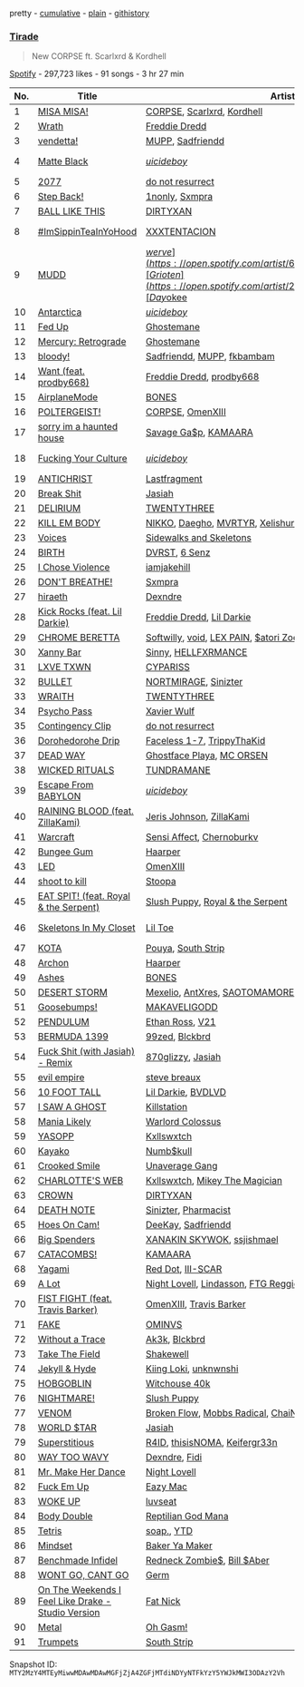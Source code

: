 pretty - [cumulative](/playlists/cumulative/37i9dQZF1DWWXzA48d9shL.md) - [plain](/playlists/plain/37i9dQZF1DWWXzA48d9shL) - [githistory](https://github.githistory.xyz/mackorone/spotify-playlist-archive/blob/main/playlists/plain/37i9dQZF1DWWXzA48d9shL)

### [Tirade](https://open.spotify.com/playlist/37i9dQZF1DWWXzA48d9shL)

> New CORPSE ft\. Scarlxrd & Kordhell

[Spotify](https://open.spotify.com/user/spotify) - 297,723 likes - 91 songs - 3 hr 27 min

| No. | Title | Artist(s) | Album | Length |
|---|---|---|---|---|
| 1 | [MISA MISA!](https://open.spotify.com/track/3bpR5jv8uzraDgq5YpHwDw) | [CORPSE](https://open.spotify.com/artist/7yntSJ6uojO3z6GFUVwhAW), [Scarlxrd](https://open.spotify.com/artist/6rYogEVj60BCIsLukpAnwr), [Kordhell](https://open.spotify.com/artist/2W6WP4pHQTFlbr2z9S4n54) | [MISA MISA!](https://open.spotify.com/album/2hAi0yG2MGIucH8P08hRFZ) | 1:25 |
| 2 | [Wrath](https://open.spotify.com/track/7KgyPFCEHf3Mm0CH6nY1yZ) | [Freddie Dredd](https://open.spotify.com/artist/0dlDsD7y6ccmDm8tuWCU6F) | [Wrath](https://open.spotify.com/album/4gKrjdPNDXqMalEdtn8YHE) | 1:53 |
| 3 | [vendetta!](https://open.spotify.com/track/5Sk39LuvdwuvL84jD01Dum) | [MUPP](https://open.spotify.com/artist/7B9Gg9epjQzfNGdxijFczG), [Sadfriendd](https://open.spotify.com/artist/4UT0p3ljEiD472lZp44KLH) | [vendetta!](https://open.spotify.com/album/68lLFdlKCAqUQ3p3uDlozr) | 1:47 |
| 4 | [Matte Black](https://open.spotify.com/track/0hPRWztAIbNkt6GcFcLiqF) | [$uicideboy$](https://open.spotify.com/artist/1VPmR4DJC1PlOtd0IADAO0) | [Sing Me a Lullaby, My Sweet Temptation](https://open.spotify.com/album/3elJRIffdqvypuxoDND2Q3) | 3:58 |
| 5 | [2077](https://open.spotify.com/track/6kRxT8sggyNJ6mYoSKTwCh) | [do not resurrect](https://open.spotify.com/artist/0QRp7CyL31iErUn6cX0YU3) | [2077](https://open.spotify.com/album/4MWsQHhgiMXbH3KkffTd7i) | 2:15 |
| 6 | [Step Back!](https://open.spotify.com/track/6jdwbcH788txYS6Doy1F1j) | [1nonly](https://open.spotify.com/artist/3ZHU5AKrUmIPnCFfr82QER), [Sxmpra](https://open.spotify.com/artist/14uo609t1MvRGZcskySt9R) | [Step Back!](https://open.spotify.com/album/5bgXspdu04zFxX5gq8uXMl) | 2:30 |
| 7 | [BALL LIKE THIS](https://open.spotify.com/track/7L4mOvChiwkCZUruXj968x) | [DIRTYXAN](https://open.spotify.com/artist/5BEGUGWpPDPKXCgqubqnLB) | [BALL LIKE THIS](https://open.spotify.com/album/3uqHaUjyxgXQb6FD4w4LFQ) | 2:02 |
| 8 | [\#ImSippinTeaInYoHood](https://open.spotify.com/track/2z6W6oeZvBaO56Mg587v0w) | [XXXTENTACION](https://open.spotify.com/artist/15UsOTVnJzReFVN1VCnxy4) | [LOOK AT ME: THE ALBUM](https://open.spotify.com/album/7vNqlfthayItIbI0Ssmfoa) | 2:53 |
| 9 | [MUDD](https://open.spotify.com/track/0MEMJNYVMS7TBNgFzV1aVN) | [$werve](https://open.spotify.com/artist/60vF1fLR6yzLxCQUlnAYYj), [Grioten](https://open.spotify.com/artist/2UM0Qcw48WXGm5kN5hgpqt), [Day$okee](https://open.spotify.com/artist/6aLKPuO7rSHfgRhDkYzfJF) | [MUDD](https://open.spotify.com/album/2WwhmvIhoJ5FVzDPc2NuVH) | 2:21 |
| 10 | [Antarctica](https://open.spotify.com/track/5UGAXwbA17bUC0K9uquGY2) | [$uicideboy$](https://open.spotify.com/artist/1VPmR4DJC1PlOtd0IADAO0) | [Antarctica](https://open.spotify.com/album/2uSbIkeZ2TszTDfbzmkhyL) | 2:06 |
| 11 | [Fed Up](https://open.spotify.com/track/0BV0AYGLVlu2SdjN3J9twp) | [Ghostemane](https://open.spotify.com/artist/3uL4UpqShC4p2x1dJutoRW) | [ANTI\-ICON](https://open.spotify.com/album/3gEv1vpsDgaEo4TLuu0Lwz) | 2:31 |
| 12 | [Mercury: Retrograde](https://open.spotify.com/track/0UKzG4fJ1LXf6DInew5vcV) | [Ghostemane](https://open.spotify.com/artist/3uL4UpqShC4p2x1dJutoRW) | [Hexada](https://open.spotify.com/album/2dWmvG2E6QqISPn80Nrs65) | 2:04 |
| 13 | [bloody!](https://open.spotify.com/track/4ZBEfyphqFsSkjWP7y2L6E) | [Sadfriendd](https://open.spotify.com/artist/4UT0p3ljEiD472lZp44KLH), [MUPP](https://open.spotify.com/artist/7B9Gg9epjQzfNGdxijFczG), [fkbambam](https://open.spotify.com/artist/1BZ5smaHoDSI2a61ErUch6) | [bloody!](https://open.spotify.com/album/3yAw6PBvcHJo3nVyHKEOp8) | 1:53 |
| 14 | [Want \(feat\. prodby668\)](https://open.spotify.com/track/1sRqm1JxQL88mrHhMLpQ5y) | [Freddie Dredd](https://open.spotify.com/artist/0dlDsD7y6ccmDm8tuWCU6F), [prodby668](https://open.spotify.com/artist/56g4P11Gxl7nROZBbm8X3F) | [Freddie's Inferno](https://open.spotify.com/album/2ll6KONxe4F87GJku1ZZrl) | 1:48 |
| 15 | [AirplaneMode](https://open.spotify.com/track/5XKZua8kqgHwcxeKiMIjge) | [BONES](https://open.spotify.com/artist/5v2WhpA59TJSdPh7LCx1lN) | [IFeelLikeDirt](https://open.spotify.com/album/1vurSXXQeO0h4sy1BBDYrt) | 1:15 |
| 16 | [POLTERGEIST!](https://open.spotify.com/track/041sluNZwBxTCOuu766eNi) | [CORPSE](https://open.spotify.com/artist/7yntSJ6uojO3z6GFUVwhAW), [OmenXIII](https://open.spotify.com/artist/760kxYHN5QTrD1DehiimjB) | [POLTERGEIST!](https://open.spotify.com/album/7ycyfTn9AqKH27KjA4XQqp) | 1:41 |
| 17 | [sorry im a haunted house](https://open.spotify.com/track/5TwVPtLbxVEdlmSXfIE9ny) | [Savage Ga$p](https://open.spotify.com/artist/0x7qiZJaal6j8qS7yCydFk), [KAMAARA](https://open.spotify.com/artist/06d6Jun2N1hugnXeN98kQ0) | [sorry im a haunted house](https://open.spotify.com/album/25oNU5hHbzv3GAF8UfLZUy) | 2:26 |
| 18 | [Fucking Your Culture](https://open.spotify.com/track/2gkVweydDn7MmHmqXAlEzk) | [$uicideboy$](https://open.spotify.com/artist/1VPmR4DJC1PlOtd0IADAO0) | [Sing Me a Lullaby, My Sweet Temptation](https://open.spotify.com/album/3elJRIffdqvypuxoDND2Q3) | 3:15 |
| 19 | [ANTICHRIST](https://open.spotify.com/track/1E9xcloKCaxk3gQtzSkJ0J) | [Lastfragment](https://open.spotify.com/artist/0prNIqZMr1aog4xj7qQo1A) | [ANTICHRIST](https://open.spotify.com/album/0OfTIwM7jWcjE3tTOJkazG) | 2:08 |
| 20 | [Break Shit](https://open.spotify.com/track/46PndWC5iW7JpdmaY2Jswq) | [Jasiah](https://open.spotify.com/artist/7502fDxg339jvGV08Jd4R0) | [War](https://open.spotify.com/album/5UthVBNdNdHyqHmSKUlegX) | 1:35 |
| 21 | [DELIRIUM](https://open.spotify.com/track/3dpXWb3vTMzyL6KbFqB61Y) | [TWENTYTHREE](https://open.spotify.com/artist/1J6ppTy8BI7nS6bPjuobHL) | [DELIRIUM](https://open.spotify.com/album/5UpCybC6vRO1n444JQwCez) | 2:10 |
| 22 | [KILL EM BODY](https://open.spotify.com/track/7oIqB7dY8LY9hG08UPe1Qm) | [NIKKO](https://open.spotify.com/artist/3dnOnDLzcymqwDP7HMEFAC), [Daegho](https://open.spotify.com/artist/1HyuVyBL4O5dvdalaDhjwS), [MVRTYR](https://open.spotify.com/artist/3xDaDai6irdnH3pLamd9lQ), [Xelishurt](https://open.spotify.com/artist/3BXu6pDheQBfSmlIOkvGqz) | [KILL EM BODY](https://open.spotify.com/album/1nuHNtS3tt47GoMJqy9LL6) | 3:48 |
| 23 | [Voices](https://open.spotify.com/track/3FsvEEbnIbJzNdpFndf5iM) | [Sidewalks and Skeletons](https://open.spotify.com/artist/48nHO1cuTbpx4ELhChsxX1) | [Voices](https://open.spotify.com/album/7gYw0aHBDQ3il1QzOKpanx) | 2:52 |
| 24 | [BIRTH](https://open.spotify.com/track/1qh0aljq1lDQndEdpRiTra) | [DVRST](https://open.spotify.com/artist/0XFgyr4jwM0MGeZZW0VzA5), [6 Senz](https://open.spotify.com/artist/147cJWfJ6XKAh9T8ohr7Ts) | [BIRTH](https://open.spotify.com/album/463dUkywfNHbaX5dgnNEMT) | 3:58 |
| 25 | [I Chose Violence](https://open.spotify.com/track/7l5GAw0cglUUnN7bKAz5ab) | [iamjakehill](https://open.spotify.com/artist/26JloX1vHxGGrGUVeMItFJ) | [I Chose Violence](https://open.spotify.com/album/0VGDZJXfVVi3vEgbJTRXQ8) | 2:19 |
| 26 | [DON'T BREATHE!](https://open.spotify.com/track/77Aac38YQDZ14cN4A5JAFx) | [Sxmpra](https://open.spotify.com/artist/14uo609t1MvRGZcskySt9R) | [DON'T BREATHE!](https://open.spotify.com/album/0GwJVs8lPoM0uvlaWBesUd) | 2:33 |
| 27 | [hiraeth](https://open.spotify.com/track/7GnMNlwX96SewsEPGIEmHg) | [Dexndre](https://open.spotify.com/artist/4XKKBVUhrdcD62Qrhpf9U7) | [hiraeth](https://open.spotify.com/album/5eOXunCRVTlnCOv7pCCqY0) | 1:46 |
| 28 | [Kick Rocks \(feat\. Lil Darkie\)](https://open.spotify.com/track/3E6coZX2cGtJVVfC3qeDwQ) | [Freddie Dredd](https://open.spotify.com/artist/0dlDsD7y6ccmDm8tuWCU6F), [Lil Darkie](https://open.spotify.com/artist/62F9BiUmjqeXbBztCwiX1U) | [Kick Rocks \(feat\. Lil Darkie\)](https://open.spotify.com/album/6C0f36HZNOlyU5w1v4g1Ch) | 2:51 |
| 29 | [CHROME BERETTA](https://open.spotify.com/track/1UZYIwfkoiTGuiUGx4nFyL) | [Softwilly](https://open.spotify.com/artist/0fAEWMlRd4yiJBT2usaqqc), [void](https://open.spotify.com/artist/4jtsFTEnLnF4zDZaBWrH6L), [LEX PAIN](https://open.spotify.com/artist/5gs6KOePAS97FunPmAheEE), [$atori Zoom](https://open.spotify.com/artist/75RLThQWzIgIM7Jtp6KZic), [1nonly](https://open.spotify.com/artist/3ZHU5AKrUmIPnCFfr82QER) | [DONNA](https://open.spotify.com/album/7cDWmwbJr4u0i2tmLV63xI) | 2:38 |
| 30 | [Xanny Bar](https://open.spotify.com/track/629O8nN3Z3I5RrBBirnGLB) | [Sinny](https://open.spotify.com/artist/4yFMTPSQAun7AXk06kLgHJ), [HELLFXRMANCE](https://open.spotify.com/artist/5SAfqbTKypuqia3PlUNUuZ) | [Xanny Bar](https://open.spotify.com/album/2r8TSBLlXxCDF3bzN2xkVz) | 1:35 |
| 31 | [LXVE TXWN](https://open.spotify.com/track/1pCDWUyukLwNnDtKuDKk7j) | [CYPARISS](https://open.spotify.com/artist/1GzMtNyLiP1oM7yW0DyRhP) | [LXVE TXWN](https://open.spotify.com/album/04FHXUjQJckGhzOiPGZHlm) | 2:38 |
| 32 | [BULLET](https://open.spotify.com/track/1LUblxczgUUs7nzCQ9sY9i) | [NORTMIRAGE](https://open.spotify.com/artist/6UKFiJTIiMnkfIlPJ5XOfp), [Sinizter](https://open.spotify.com/artist/5owshUGXR3vxuTQqfo28Q8) | [BULLET](https://open.spotify.com/album/6iPQNv6SDZb8it4BvecDqI) | 1:53 |
| 33 | [WRAITH](https://open.spotify.com/track/2XOGtCEI0RK7ebiQZUwYlf) | [TWENTYTHREE](https://open.spotify.com/artist/1J6ppTy8BI7nS6bPjuobHL) | [WRAITH](https://open.spotify.com/album/7rq8JU2IlKEwSo3wCrQFyx) | 2:24 |
| 34 | [Psycho Pass](https://open.spotify.com/track/3kZAm2TC74lBJFPDoV40Qc) | [Xavier Wulf](https://open.spotify.com/artist/3uo0ix4Y67XHVWBhXXIY1S) | [Blood Shore Season 2](https://open.spotify.com/album/1gylfqMj0edhomts9vZL7d) | 2:15 |
| 35 | [Contingency Clip](https://open.spotify.com/track/5YxSPO3PPISlrqDvSbT0Dz) | [do not resurrect](https://open.spotify.com/artist/0QRp7CyL31iErUn6cX0YU3) | [Contingency Clip](https://open.spotify.com/album/7aoSX7FxnN4wAZ37tQrhrF) | 2:25 |
| 36 | [Dorohedorohe Drip](https://open.spotify.com/track/2lcRTWOwCNffdwCs8zEDo7) | [Faceless 1\-7](https://open.spotify.com/artist/4G8pxxXC4de4hnFBVWLqgV), [TrippyThaKid](https://open.spotify.com/artist/4ucIxjoWFS3n9KvguhTWpz) | [Dorohedorohe Drip](https://open.spotify.com/album/1Uge5Im3luXyVeBvWUeEqW) | 2:06 |
| 37 | [DEAD WAY](https://open.spotify.com/track/4yj0HSSShmiH4wIk8rEWms) | [Ghostface Playa](https://open.spotify.com/artist/5xegBBY3vjR75woVR9kiy7), [MC ORSEN](https://open.spotify.com/artist/2DXPtOc14uPVvK7qggj2a3) | [DEAD WAY](https://open.spotify.com/album/2N2UUQf8anrLXpdCC9XWfD) | 2:00 |
| 38 | [WICKED RITUALS](https://open.spotify.com/track/38l1bPo0NG2i5ABgNyeqT4) | [TUNDRAMANE](https://open.spotify.com/artist/3ucTA7IrKCwHk3EvnfRVOu) | [WICKED RITUALS](https://open.spotify.com/album/2khD8vCEaCE0nX2NGz24wq) | 1:58 |
| 39 | [Escape From BABYLON](https://open.spotify.com/track/3f9lNXFSpE93mkVcQmm4x3) | [$uicideboy$](https://open.spotify.com/artist/1VPmR4DJC1PlOtd0IADAO0) | [Escape From BABYLON](https://open.spotify.com/album/2bcbMl6COtcqmSU5WBiUr8) | 2:21 |
| 40 | [RAINING BLOOD \(feat\. ZillaKami\)](https://open.spotify.com/track/6DWdGTNqa7jeGcAP1yJ8hO) | [Jeris Johnson](https://open.spotify.com/artist/2hmePXeTr2b7cdRAtRjvPq), [ZillaKami](https://open.spotify.com/artist/4G1zP5i0r57g1c1CxrPhfM) | [RAINING BLOOD \(feat\. ZillaKami\)](https://open.spotify.com/album/28BNfedhV05VUB2tVC79tt) | 3:10 |
| 41 | [Warcraft](https://open.spotify.com/track/3luIs9OHtRXThYSaZcqbfW) | [Sensi Affect](https://open.spotify.com/artist/3Euk7oBiNSGOnpUIjLzt9z), [Chernoburkv](https://open.spotify.com/artist/1zcTcHOp1uK94S5DZsMsM8) | [Warcraft](https://open.spotify.com/album/2zPuKQZnGvbFEXdVgAe2eR) | 2:21 |
| 42 | [Bungee Gum](https://open.spotify.com/track/2UboK4rDkzSDhoBkox2vxR) | [Haarper](https://open.spotify.com/artist/3v0QTRruILayLe5VsaYdvk) | [Bungee Gum](https://open.spotify.com/album/0uS1LbaINYPzsp9EQBRpUd) | 1:46 |
| 43 | [LED](https://open.spotify.com/track/0s1MIn7UaPbAfq85CnKVl6) | [OmenXIII](https://open.spotify.com/artist/760kxYHN5QTrD1DehiimjB) | [Corrupted](https://open.spotify.com/album/6NsFF92Eqvk6AYXgW95Vil) | 2:14 |
| 44 | [shoot to kill](https://open.spotify.com/track/6cWVyn26nB2UHorE0iyQ8g) | [Stoopa](https://open.spotify.com/artist/1Dvz7bquj2cSDyEUz1C8hx) | [shoot to kill](https://open.spotify.com/album/15bCxxxtbnTvJmIL6NLeKA) | 1:27 |
| 45 | [EAT SPIT! \(feat\. Royal & the Serpent\)](https://open.spotify.com/track/1aFP0G0GHQAAH9gfC95wT1) | [Slush Puppy](https://open.spotify.com/artist/58eJhHRICp87T2IFcP0bYh), [Royal & the Serpent](https://open.spotify.com/artist/64EHXDoln95lnccszdPum0) | [EAT SPIT! \(feat\. Royal & the Serpent\)](https://open.spotify.com/album/1LyS8xc10xqZS5BewUxH9c) | 2:03 |
| 46 | [Skeletons In My Closet](https://open.spotify.com/track/3OMfco4bEsfCOTc4tKG26F) | [Lil Toe](https://open.spotify.com/artist/47yRnoOUz46ZKr9W3mKn5Z) | [Skeletons In My Closet](https://open.spotify.com/album/441gYdixMIqkDCiGPsYQLE) | 1:53 |
| 47 | [KOTA](https://open.spotify.com/track/0dy38Daud7yGJskbPcuHr4) | [Pouya](https://open.spotify.com/artist/4nXOZlYoAD67hF9aUEncMY), [South Strip](https://open.spotify.com/artist/13ut2kfXGzhHlghB66wAZ8) | [KOTA](https://open.spotify.com/album/2LgEcNjbm8JC8fL986lpBP) | 3:15 |
| 48 | [Archon](https://open.spotify.com/track/2p0hXoywTRphFaBOApH5Ew) | [Haarper](https://open.spotify.com/artist/3v0QTRruILayLe5VsaYdvk) | [Archon](https://open.spotify.com/album/4uTq2N5uRqd87uHxs3X12I) | 2:02 |
| 49 | [Ashes](https://open.spotify.com/track/4K4Rys1SsGGX88c3S6M9Ro) | [BONES](https://open.spotify.com/artist/5v2WhpA59TJSdPh7LCx1lN) | [FromBeyondTheGrave](https://open.spotify.com/album/646x2vO2P4qeUTXANXTPLU) | 1:59 |
| 50 | [DESERT STORM](https://open.spotify.com/track/5VJRDNBmIQdggjfz1RXQPC) | [Mexelio](https://open.spotify.com/artist/5yR8KXW7sRjSHOp0XnFT0U), [AntXres](https://open.spotify.com/artist/7v9CZIFskqQfiHrQbI8B3z), [SAOTOMAMORE](https://open.spotify.com/artist/4MxJYU17fdqZ9tzK1d7aeM), [Sinizter](https://open.spotify.com/artist/5owshUGXR3vxuTQqfo28Q8) | [DESERT STORM](https://open.spotify.com/album/75KpUBu2QuWpHFMvzAp8iE) | 2:53 |
| 51 | [Goosebumps!](https://open.spotify.com/track/3KBM4E7O7CHf4nJBYAXKSZ) | [MAKAVELIGODD](https://open.spotify.com/artist/6ODBnKbicdw1rDq8P2lBzO) | [Goosebumps!](https://open.spotify.com/album/34jEJ49vmY9S2xu2VOktWX) | 2:08 |
| 52 | [PENDULUM](https://open.spotify.com/track/0HcnpTfok7xFG9l0BtW2r8) | [Ethan Ross](https://open.spotify.com/artist/59PupD35uDhgTCVfuV3GtN), [V21](https://open.spotify.com/artist/67ALWf0iCYJTWxLJEvUJwk) | [PENDULUM](https://open.spotify.com/album/6MviSy3Z8ZAeioagWxg1KB) | 1:55 |
| 53 | [BERMUDA 1399](https://open.spotify.com/track/4KgXSXgEVoFd5u6CbXjKPW) | [99zed](https://open.spotify.com/artist/7kjqkL4lIUyxO4HLzpRYo9), [Blckbrd](https://open.spotify.com/artist/3KaGYKJVfw5bBMfqWj5p2O) | [BERMUDA 1399](https://open.spotify.com/album/5tdMXvSCmrb73MZ6CzHRWV) | 2:49 |
| 54 | [Fuck Shit \(with Jasiah\) \- Remix](https://open.spotify.com/track/5HIF4JgEE4xUXs6iQcYSZu) | [870glizzy](https://open.spotify.com/artist/0cHInYwq4GHrC3UotzgVQw), [Jasiah](https://open.spotify.com/artist/7502fDxg339jvGV08Jd4R0) | [Fuck Shit \(with Jasiah\) \- Remix](https://open.spotify.com/album/5NfIVOnSJ0wSIf591426wI) | 2:02 |
| 55 | [evil empire](https://open.spotify.com/track/6weOGG6GFGbrn8WMTDPvEb) | [steve breaux](https://open.spotify.com/artist/10RaWqDdK3ZxvKObBVkm1g) | [evil empire](https://open.spotify.com/album/3i65EWq4NvINtKrOikdSI5) | 1:54 |
| 56 | [10 FOOT TALL](https://open.spotify.com/track/3hyxHwYJOqSHGRDxwO7OUm) | [Lil Darkie](https://open.spotify.com/artist/62F9BiUmjqeXbBztCwiX1U), [BVDLVD](https://open.spotify.com/artist/1BhfikyrtSTch1r9upYGlS) | [10 FOOT TALL](https://open.spotify.com/album/4yr5Yn1U79i2HikJSA0lrU) | 2:46 |
| 57 | [I SAW A GHOST](https://open.spotify.com/track/308nDdX2dufnNzssguoaoi) | [Killstation](https://open.spotify.com/artist/0zPILh9oEH0fDagpkHTQQ8) | [XXII](https://open.spotify.com/album/6uoO6YlUEdnR1ynxrG4qEu) | 2:00 |
| 58 | [Mania Likely](https://open.spotify.com/track/17G2eoc6sb3yqb1kJCPsgE) | [Warlord Colossus](https://open.spotify.com/artist/5gYimn2wODaiKOTFJlzVnn) | [Mania Likely](https://open.spotify.com/album/1j2b1k9UcoHS4aq2jrtoaW) | 1:58 |
| 59 | [YASOPP](https://open.spotify.com/track/5MLlfYP9uZUGqsaPtUAVQe) | [Kxllswxtch](https://open.spotify.com/artist/2VDZoCBGjxbHJbnzSX5nP6) | [DISORDER](https://open.spotify.com/album/3yKGB4IYu6MeLkhFJFn9eI) | 1:37 |
| 60 | [Kayako](https://open.spotify.com/track/7k3muSX9HBE63Vi1yZtLiC) | [Numb$kull](https://open.spotify.com/artist/7wQoo6BKPCAnSZRgE3qjp2) | [Kayako](https://open.spotify.com/album/6a4Jm2VxAAj5EPLzb7TFmf) | 3:07 |
| 61 | [Crooked Smile](https://open.spotify.com/track/0yaQ7Erx1XT0U6miw6zpK8) | [Unaverage Gang](https://open.spotify.com/artist/7cG98wfpXvT5BwGU85RaOA) | [Crooked Smile](https://open.spotify.com/album/6jaoIy9JvvgLYs0OvMzkvx) | 2:32 |
| 62 | [CHARLOTTE'S WEB](https://open.spotify.com/track/5reFpkDbm6k57Oqp6oWVby) | [Kxllswxtch](https://open.spotify.com/artist/2VDZoCBGjxbHJbnzSX5nP6), [Mikey The Magician](https://open.spotify.com/artist/7MmolAHKbrszXiOaS47Bwn) | [CHARLOTTE'S WEB](https://open.spotify.com/album/5exHcNZQKd0D9y0f01U0sb) | 1:49 |
| 63 | [CROWN](https://open.spotify.com/track/712GtX9zzVa02hfTwKA1Ff) | [DIRTYXAN](https://open.spotify.com/artist/5BEGUGWpPDPKXCgqubqnLB) | [CROWN](https://open.spotify.com/album/3CGqPpv4c2TRMtoGzOP0UL) | 1:51 |
| 64 | [DEATH NOTE](https://open.spotify.com/track/7DmudsfAiii1mhBLk1EvaL) | [Sinizter](https://open.spotify.com/artist/5owshUGXR3vxuTQqfo28Q8), [Pharmacist](https://open.spotify.com/artist/6VlPp1wb53ANKMIwZPJfM0) | [WORLD DOMINATION](https://open.spotify.com/album/0EwZh84BsSaWxG8H4alInK) | 2:08 |
| 65 | [Hoes On Cam!](https://open.spotify.com/track/6OVmhnl12KY9H349iBtGfU) | [DeeKay](https://open.spotify.com/artist/1XoVa4Iq4JIdtSOeRsTRsi), [Sadfriendd](https://open.spotify.com/artist/4UT0p3ljEiD472lZp44KLH) | [Hoes On Cam!](https://open.spotify.com/album/1T3pJzyw9tbH1P2r7dfmNx) | 2:36 |
| 66 | [Big Spenders](https://open.spotify.com/track/3ICBNoMJAznVpzlNhEdMvG) | [XANAKIN SKYWOK](https://open.spotify.com/artist/2YHPVKeJcX02OyeNneU5v3), [ssjishmael](https://open.spotify.com/artist/5kRwMwCO1hEylO9tYV9mkC) | [Big Spenders](https://open.spotify.com/album/2tQEXvTzMKKrrwbp4PVD7R) | 2:31 |
| 67 | [CATACOMBS!](https://open.spotify.com/track/5yOzi1QNqPDAlmmCxCl8Z2) | [KAMAARA](https://open.spotify.com/artist/06d6Jun2N1hugnXeN98kQ0) | [CATACOMBS!](https://open.spotify.com/album/5jddwfW2Z28S0xFqw2gEol) | 2:36 |
| 68 | [Yagami](https://open.spotify.com/track/7kJ1useulEnBVk6BP0gqIL) | [Red Dot](https://open.spotify.com/artist/3eSp3CUFfIsOQUGRfIVdSz), [III\-SCAR](https://open.spotify.com/artist/5rCZjgv80X6wi240xvkdjO) | [Yagami](https://open.spotify.com/album/0nTPiq0oNIWlgw7Mbqapy6) | 2:05 |
| 69 | [A Lot](https://open.spotify.com/track/461qq5XnmwjXTt1sBgI4lX) | [Night Lovell](https://open.spotify.com/artist/2y246nnP9pQT0E6v3ZMMOO), [Lindasson](https://open.spotify.com/artist/6DXbnRlv1UgusrKOxc39j7), [FTG Reggie](https://open.spotify.com/artist/10ga9ZMdxwRb1zML85jUiM) | [A Lot](https://open.spotify.com/album/2AdoLUPHICCss37Ip7OUOl) | 2:21 |
| 70 | [FIST FIGHT \(feat\. Travis Barker\)](https://open.spotify.com/track/2IxZuWNPfPkD2Pr31cGgDH) | [OmenXIII](https://open.spotify.com/artist/760kxYHN5QTrD1DehiimjB), [Travis Barker](https://open.spotify.com/artist/4exLIFE8sISLr28sqG1qNX) | [FIST FIGHT \(feat\. Travis Barker\)](https://open.spotify.com/album/24OEI2mUMsUvo7yZFvFeKa) | 1:41 |
| 71 | [FAKE](https://open.spotify.com/track/3hmu0jyxSShogL95NOZcLS) | [OMINVS](https://open.spotify.com/artist/3Bq0nZu9BVpiZ1jTjTqZQd) | [FAKE](https://open.spotify.com/album/6gIhwhg2qlvjWZjaYVaQjb) | 1:28 |
| 72 | [Without a Trace](https://open.spotify.com/track/57Lu3WurvyA1touYLCR43E) | [Ak3k](https://open.spotify.com/artist/0gPRM04U6TYVD5jX13XIpE), [Blckbrd](https://open.spotify.com/artist/3KaGYKJVfw5bBMfqWj5p2O) | [Without a Trace](https://open.spotify.com/album/1jue80McJ5QKVH8G3GRe9G) | 2:54 |
| 73 | [Take The Field](https://open.spotify.com/track/2xBB1fbYBqfgPKwltPVibk) | [Shakewell](https://open.spotify.com/artist/1w7GLktHE8w0aEhhaZ0QKB) | [Take The Field](https://open.spotify.com/album/7vs4TmMF36b9Qxj1BLIuQ8) | 2:16 |
| 74 | [Jekyll & Hyde](https://open.spotify.com/track/7DylVsrjhxN8sdlUcWbJMk) | [Kiing Loki](https://open.spotify.com/artist/27PvM4IkuVoTlz5uSQtYgD), [unknwnshi](https://open.spotify.com/artist/6WFULoKZ38376gTjf6KpHw) | [Jekyll & Hyde](https://open.spotify.com/album/5iCk6JXpLWMKygsqQqE2Nm) | 1:50 |
| 75 | [HOBGOBLIN](https://open.spotify.com/track/7I7sdHRJhSqQnwPPZbrsmv) | [Witchouse 40k](https://open.spotify.com/artist/7chdPv6Kx0frN0lKfppD2J) | [HOBGOBLIN](https://open.spotify.com/album/3BlOHRQuFEG7sOUQtT6EBp) | 3:26 |
| 76 | [NIGHTMARE!](https://open.spotify.com/track/3m3PvBLWGFW6QNXtFvmRsg) | [Slush Puppy](https://open.spotify.com/artist/58eJhHRICp87T2IFcP0bYh) | [NIGHTMARE!](https://open.spotify.com/album/2g9zVgPOAAX5yXlXOgdK5N) | 2:28 |
| 77 | [VENOM](https://open.spotify.com/track/0oxgwFjJ0AP5BhRJPIdVjC) | [Broken Flow](https://open.spotify.com/artist/3QGiU4wavNaHjIxxRZVlW4), [Mobbs Radical](https://open.spotify.com/artist/5CMFdQq95rtIg41Vip9wLR), [ChaiN](https://open.spotify.com/artist/2IZOUfwpz4pPxiiwQWdgPX) | [VENOM](https://open.spotify.com/album/22fGL6GIk4K5kvQkkcQfik) | 2:16 |
| 78 | [WORLD $TAR](https://open.spotify.com/track/1UTcI73Dr5ROP0ddDvlImu) | [Jasiah](https://open.spotify.com/artist/7502fDxg339jvGV08Jd4R0) | [WORLD $TAR](https://open.spotify.com/album/3vDC0ra5Duoh4rMUwYXnLk) | 1:57 |
| 79 | [Superstitious](https://open.spotify.com/track/2TK4veXba4R8Qc5750IMYO) | [R4ID](https://open.spotify.com/artist/4z7o1Qx1IXfOlG9U1Vxi0u), [thisisNOMA](https://open.spotify.com/artist/21xTdTIsj03P6vCnNqrcae), [Keifergr33n](https://open.spotify.com/artist/5QaXbjEgDAPc0BwAaeNbtn) | [Superstitious](https://open.spotify.com/album/2AWthCZWHEY9ER6HlMEirr) | 2:40 |
| 80 | [WAY TOO WAVY](https://open.spotify.com/track/1whdJyi0euy9qjyBG7KVKJ) | [Dexndre](https://open.spotify.com/artist/4XKKBVUhrdcD62Qrhpf9U7), [Fidi](https://open.spotify.com/artist/7E0x5KaMlXKgcCUU4v5jgL) | [WAY TOO WAVY](https://open.spotify.com/album/55rEA1eM02Ulibq29aRYdg) | 1:57 |
| 81 | [Mr\. Make Her Dance](https://open.spotify.com/track/4DtVUDgdAyUynlbZPrbj24) | [Night Lovell](https://open.spotify.com/artist/2y246nnP9pQT0E6v3ZMMOO) | [Mr\. Make Her Dance](https://open.spotify.com/album/2bFOfBfOwE10X9B6CPyQmO) | 2:35 |
| 82 | [Fuck Em Up](https://open.spotify.com/track/1Qwro8EUjM8MDrU8vUYSgE) | [Eazy Mac](https://open.spotify.com/artist/1qHkWv9sHlhqmNdPbMU5tN) | [Fuck Em Up](https://open.spotify.com/album/72xLdtea89AlAtgYcQYlWR) | 2:04 |
| 83 | [WOKE UP](https://open.spotify.com/track/2vpHZfMYlJ98xwVo5NknQ5) | [luvseat](https://open.spotify.com/artist/7efjR9fsgGb2ZuhhEDYhqs) | [god complex](https://open.spotify.com/album/4MCcSOMcdAnXqE0y2PORQD) | 2:05 |
| 84 | [Body Double](https://open.spotify.com/track/6EuFzHlO4YJhHwNMBFZNDT) | [Reptilian God Mana](https://open.spotify.com/artist/160Gy6ij0e6apiTHlAnZOd) | [Body Double](https://open.spotify.com/album/0vt7LLeq0QmS3i7h5V8h7R) | 2:08 |
| 85 | [Tetris](https://open.spotify.com/track/7FuriOkJlntiIfe2oXALg1) | [soap.](https://open.spotify.com/artist/5lTnwUte8BouX1eyVqsY08), [YTD](https://open.spotify.com/artist/2KVT1V0QF5lMW5PmSoOgPJ) | [Tetris](https://open.spotify.com/album/7jqn9IzSCxFH7eOry95Rp5) | 1:58 |
| 86 | [Mindset](https://open.spotify.com/track/5nykfNlQXA0CFJpH0rLDxL) | [Baker Ya Maker](https://open.spotify.com/artist/65T6BIrUTcgylCYTXqVxvR) | [The Vault II](https://open.spotify.com/album/5kOE2LtmpW9YqnyeFlmBAx) | 2:48 |
| 87 | [Benchmade Infidel](https://open.spotify.com/track/72v5b2l8MRF1DobVRCQTiO) | [Redneck Zombie$](https://open.spotify.com/artist/2Iq3buoFzm7HMWVXN0V6XT), [Bill $Aber](https://open.spotify.com/artist/1JG8nsd3YNDOMUAv7EHXvK) | [Benchmade Infidel](https://open.spotify.com/album/6PV83UpHaLuglJFjkYnuF1) | 2:22 |
| 88 | [WONT GO, CANT GO](https://open.spotify.com/track/2O3hkB4iZonOxvwmMfmBFE) | [Germ](https://open.spotify.com/artist/4OYIkXBBN6ET96coWyWAXh) | [COLD SUMMER EP](https://open.spotify.com/album/1oTYm9f5F9rjN9Fh9KKMRE) | 2:02 |
| 89 | [On The Weekends I Feel Like Drake \- Studio Version](https://open.spotify.com/track/5HZ7CYcuQeQfwZ5vNve4Cg) | [Fat Nick](https://open.spotify.com/artist/5dfFr2qhmXQLvHZqg0dynx) | [On The Weekends I Feel Like Drake \(Studio Version\)](https://open.spotify.com/album/1hAMvomhEuz5ojXn82h2iI) | 2:21 |
| 90 | [Metal](https://open.spotify.com/track/3Y7AlLapD7AYzmqS4CM5FR) | [Oh Gasm!](https://open.spotify.com/artist/1VMMM8J2XHnLHyTPQ0HS0s) | [Metal](https://open.spotify.com/album/021icRE8txfPQMBmEz6j2r) | 1:51 |
| 91 | [Trumpets](https://open.spotify.com/track/18wVzwlJ2zkBxzwV6SKNQs) | [South Strip](https://open.spotify.com/artist/13ut2kfXGzhHlghB66wAZ8) | [Trumpets](https://open.spotify.com/album/2911GWsISHeF45SK8iy3NY) | 1:34 |

Snapshot ID: `MTY2MzY4MTEyMiwwMDAwMDAwMGFjZjA4ZGFjMTdiNDYyNTFkYzY5YWJkMWI3ODAzY2Vh`
